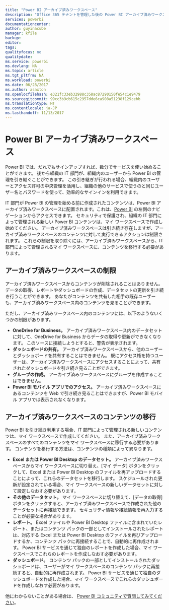 ```yaml
---
title: "Power BI アーカイブ済みワークスペース"
description: "Office 365 テナントを管理した後の Power BI アーカイブ済みワークスペース"
services: powerbi
documentationcenter: 
author: guyinacube
manager: kfile
backup: 
editor: 
tags: 
qualityfocus: no
qualitydate: 
ms.service: powerbi
ms.devlang: NA
ms.topic: article
ms.tgt_pltfrm: NA
ms.workload: powerbi
ms.date: 06/28/2017
ms.author: asaxton
ms.openlocfilehash: e321fc33eb32988c358ac87290150fe54c1e9479
ms.sourcegitcommit: 99cc3b9cb615c2957dde6ca908a51238f129cebb
ms.translationtype: HT
ms.contentlocale: ja-JP
ms.lasthandoff: 11/13/2017
---
```

# <a name="power-bi-archived-workspace"></a>Power BI アーカイブ済みワークスペース
Power BI では、だれでもサインアップすれば、数分でサービスを使い始めることができます。  後から組織の IT 部門が、組織内のユーザーから Power BI の管理を引き継ぐことができます。  この引き継ぎが行われる場合、組織内のユーザーとアクセス許可の中央管理を活用し、組織の他のサービスで使うのと同じユーザー名とパスワードを使って、効率的なサインインを利用できます。 

IT 部門が Power BI の管理を始める前に作成されたコンテンツは、Power BI アーカイブ済みワークスペースに配置されます。これは、[Power BI](https://app.powerbi.com) の左側のナビゲーションからアクセスできます。  セキュリティで保護され、組織の IT 部門によって管理される新しい Power BI コンテンツは、マイ ワークスペースで作成し始めてください。  アーカイブ済みワークスペースは引き続き存在しますが、アーカイブ済みワークスペースのコンテンツに対して実行できるアクションは制限されます。  これらの制限を取り除くには、アーカイブ済みワークスペースから、IT 部門によって管理されるマイ ワークスペースに、コンテンツを移行する必要があります。

## <a name="restrictions-in-your-archived-workspace"></a>アーカイブ済みワークスペースの制限
アーカイブ済みワークスペースからコンテンツが削除されることはありません。  データの取得、レポートやダッシュボードの作成、データセットの更新を引き続き行うことができます。  あなたがコンテンツを共有した相手の既存ユーザーも、アーカイブ済みワークスペース内のコンテンツを見ることができます。

ただし、アーカイブ済みワークスペース内のコンテンツには、以下のようないくつかの制限があります。

* **OneDrive for Business。**  アーカイブ済みワークスペース内のデータセットに対して、OneDrive for Business からデータの取得や更新ができなくなります。  このソースに接続しようとすると、警告が表示されます。
* **ダッシュボードの共有。**  アーカイブ済みワークスペースから、他のユーザーとダッシュボードを共有することはできません。  既にアクセス権を持つユーザーは、アーカイブ済みワークスペースにアクセスすることによって、共有されたダッシュボードを引き続き見ることができます。
* **グループの作成。**  アーカイブ済みワークスペースにグループを作成することはできません。
* **Power BI モバイル アプリでのアクセス。**  アーカイブ済みワークスペースにあるコンテンツを Web で引き続き見ることはできますが、Power BI モバイル アプリでは表示されなくなります。

## <a name="migrating-content-in-your-archived-workspace"></a>アーカイブ済みワークスペースのコンテンツの移行
Power BI を引き続き利用する場合、IT 部門によって管理される新しいコンテンツは、マイ ワークスペースで作成してください。   また、アーカイブ済みワークスペースのすべてのコンテンツをマイ ワークスペースに移行する必要があります。  コンテンツを移行する方法は、コンテンツの種類によって異なります。

* **Excel または Power BI Desktop のデータセット。**  アーカイブ済みワークスペースからマイ ワークスペースに切り替え、[マイ データ] ボタンをクリックして、Excel または Power BI Desktop のファイルを再アップロードすることによって、これらのデータセットを移行します。  スケジュールされた更新が設定されている場合、マイ ワークスペースの新しいデータセットに対して設定しなおす必要があります。
* **その他のデータセット。**  マイ ワークスペースに切り替えて、[データの取得] ボタンをクリックすると、アーカイブ済みワークスペースで作成された他のデータセットに再接続できます。  セキュリティ情報や接続情報を再入力することが必要な場合があります。
* **レポート。**  Excel ファイルや Power BI Desktop ファイルに含まれていたレポート、またはコンテンツ パックの一部としてインストールされたレポートは、対応する Excel または Power BI Desktop のファイルを再びアップロードするか、コンテンツ パックに再接続することで、自動的に再作成されます。  Power BI サービスを通じて独自のレポートを作成した場合、マイ ワークスペースでこれらのレポートを作成しなおす必要があります。
* **ダッシュボード。**  コンテンツ パックの一部としてインストールされたダッシュボードは、ユーザーがマイ ワークスペースのコンテンツ パックに再接続すると、自動的に再作成されます。  Power BI サービスを通じて独自のダッシュボードを作成した場合、マイ ワークスペースでこれらのダッシュボードを作成しなおす必要があります。

他にわからないことがある場合は、 [Power BI コミュニティで質問してみてください](http://community.powerbi.com/)。

